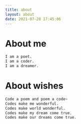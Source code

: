 ```yaml
---
title: about
layout: about
date: 2021-07-28 17:45:06
---
```

# About me

```txt
I am a poet.
I am a coder.
I am a dreamer.
```

# About wishes

```txt
Code a poem and poem a code~
Codes make me wonderful.
Codes make world wonderful.
Codes make my dream come true.
Codes make our dreams come true.
```